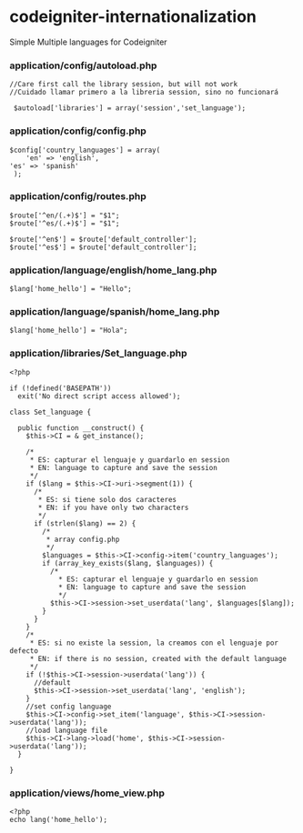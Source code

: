codeigniter-internationalization
================================

Simple Multiple languages for Codeigniter


### application/config/autoload.php

    //Care first call the library session, but will not work 
    //Cuidado llamar primero a la libreria session, sino no funcionará

     $autoload['libraries'] = array('session','set_language');
    
    
    
    
### application/config/config.php

    $config['country_languages'] = array(
		'en' => 'english', 
    'es' => 'spanish'
	 );
    
    
    
### application/config/routes.php

    $route['^en/(.+)$'] = "$1";
    $route['^es/(.+)$'] = "$1";

    $route['^en$'] = $route['default_controller'];
    $route['^es$'] = $route['default_controller'];
    
    
    
    
    
    
### application/language/english/home_lang.php    
    
    $lang['home_hello'] = "Hello";
    
    
    
### application/language/spanish/home_lang.php    
    
    $lang['home_hello'] = "Hola";    
    
    
    
    
    
    
### application/libraries/Set_language.php
    
    <?php

    if (!defined('BASEPATH'))
      exit('No direct script access allowed');
    
    class Set_language {
    
      public function __construct() {
        $this->CI = & get_instance();
    
        /*
         * ES: capturar el lenguaje y guardarlo en session
         * EN: language to capture and save the session
         */
        if ($lang = $this->CI->uri->segment(1)) {
          /*
           * ES: si tiene solo dos caracteres
           * EN: if you have only two characters
           */
          if (strlen($lang) == 2) {
            /*
             * array config.php
             */
            $languages = $this->CI->config->item('country_languages');
            if (array_key_exists($lang, $languages)) {
              /*
                * ES: capturar el lenguaje y guardarlo en session
                * EN: language to capture and save the session
                */
              $this->CI->session->set_userdata('lang', $languages[$lang]);
            }
          }
        }
        /*
         * ES: si no existe la session, la creamos con el lenguaje por defecto
         * EN: if there is no session, created with the default language
         */
        if (!$this->CI->session->userdata('lang')) {
          //default
          $this->CI->session->set_userdata('lang', 'english');
        }
        //set config language
        $this->CI->config->set_item('language', $this->CI->session->userdata('lang'));
        //load language file
        $this->CI->lang->load('home', $this->CI->session->userdata('lang'));
      }
    
    }

    
### application/views/home_view.php    

    <?php 
    echo lang('home_hello');
    
